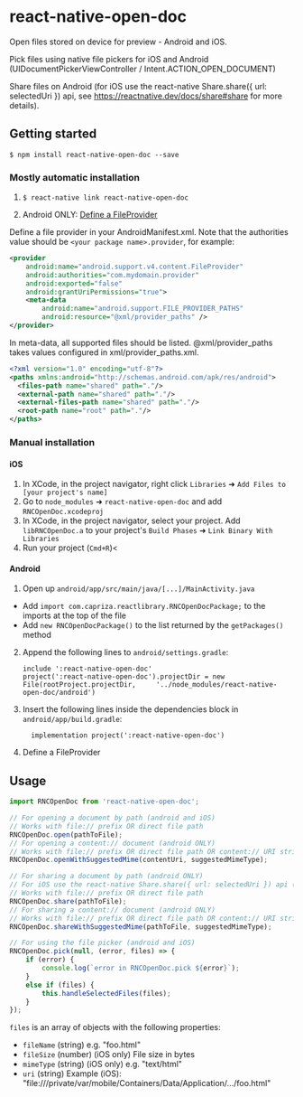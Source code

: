
# react-native-open-doc

Open files stored on device for preview - Android and iOS. 

Pick files using native file pickers for iOS and Android (UIDocumentPickerViewController / Intent.ACTION_OPEN_DOCUMENT)

Share files on Android (for iOS use the react-native Share.share({ url: selectedUri }) api, see https://reactnative.dev/docs/share#share for more details).

## Getting started

`$ npm install react-native-open-doc --save`

### Mostly automatic installation

1. `$ react-native link react-native-open-doc`

2. Android ONLY: [Define a FileProvider](https://developer.android.com/reference/android/support/v4/content/FileProvider)
  
  Define a file provider in your AndroidManifest.xml.
  Note that the authorities value should be `<your package name>.provider`, for example:

  ```xml
  <provider
      android:name="android.support.v4.content.FileProvider"
      android:authorities="com.mydomain.provider"
      android:exported="false"
      android:grantUriPermissions="true">
      <meta-data
          android:name="android.support.FILE_PROVIDER_PATHS"
          android:resource="@xml/provider_paths" />
  </provider>
  ```

  In meta-data, all supported files should be listed. @xml/provider_paths takes values configured in xml/provider_paths.xml.

  ```xml
  <?xml version="1.0" encoding="utf-8"?>
  <paths xmlns:android="http://schemas.android.com/apk/res/android">
    <files-path name="shared" path="."/>
    <external-path name="shared" path="."/>
    <external-files-path name="shared" path="."/>
    <root-path name="root" path="."/>
  </paths>
  ```

### Manual installation


#### iOS

1. In XCode, in the project navigator, right click `Libraries` ➜ `Add Files to [your project's name]`
2. Go to `node_modules` ➜ `react-native-open-doc` and add `RNCOpenDoc.xcodeproj`
3. In XCode, in the project navigator, select your project. Add `libRNCOpenDoc.a` to your project's `Build Phases` ➜ `Link Binary With Libraries`
4. Run your project (`Cmd+R`)<

#### Android

1. Open up `android/app/src/main/java/[...]/MainActivity.java`
  - Add `import com.capriza.reactlibrary.RNCOpenDocPackage;` to the imports at the top of the file
  - Add `new RNCOpenDocPackage()` to the list returned by the `getPackages()` method
2. Append the following lines to `android/settings.gradle`:
  	```
  	include ':react-native-open-doc'
  	project(':react-native-open-doc').projectDir = new File(rootProject.projectDir, 	'../node_modules/react-native-open-doc/android')
  	```
3. Insert the following lines inside the dependencies block in `android/app/build.gradle`:
  	```
      implementation project(':react-native-open-doc')
  	```
4. Define a FileProvider

## Usage
```javascript
import RNCOpenDoc from 'react-native-open-doc';

// For opening a document by path (android and iOS)
// Works with file:// prefix OR direct file path
RNCOpenDoc.open(pathToFile);
// For opening a content:// document (android ONLY)
// Works with file:// prefix OR direct file path OR content:// URI string with a suggested mime type for intent
RNCOpenDoc.openWithSuggestedMime(contentUri, suggestedMimeType);

// For sharing a document by path (android ONLY)
// For iOS use the react-native Share.share({ url: selectedUri }) api (see https://reactnative.dev/docs/share#share)
// Works with file:// prefix OR direct file path
RNCOpenDoc.share(pathToFile);
// For sharing a content:// document (android ONLY)
// Works with file:// prefix OR direct file path OR content:// URI string with a suggested mime type for intent
RNCOpenDoc.shareWithSuggestedMime(pathToFile, suggestedMimeType);

// For using the file picker (android and iOS)
RNCOpenDoc.pick(null, (error, files) => {
    if (error) {
        console.log(`error in RNCOpenDoc.pick ${error}`);
    }
    else if (files) {
    	this.handleSelectedFiles(files);
    }
});
```
 
`files` is an array of objects with the following properties:

- `fileName` (string) e.g. "foo.html"
- `fileSize` (number) (iOS only) File size in bytes
- `mimeType` (string) (iOS only) e.g. "text/html"
- `uri` (string) Example (iOS): "file:///private/var/mobile/Containers/Data/Application/.../foo.html"

